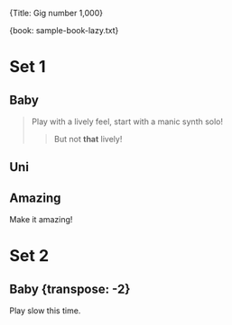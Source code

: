 {Title: Gig number 1,000}

{book: sample-book-lazy.txt}

# Set 1

## Baby
> Play with a lively feel, start with a manic synth solo!
>> But not **that** lively!

## Uni

## Amazing
Make it amazing!

# Set 2

## Baby {transpose: -2}
Play slow this time.
